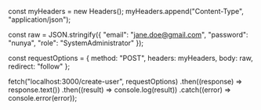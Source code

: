 const myHeaders = new Headers();
myHeaders.append("Content-Type", "application/json");

const raw = JSON.stringify({
  "email": "jane.doe@gmail.com",
  "password": "nunya",
  "role": "SystemAdministrator"
});

const requestOptions = {
  method: "POST",
  headers: myHeaders,
  body: raw,
  redirect: "follow"
};

fetch("localhost:3000/create-user", requestOptions)
  .then((response) => response.text())
  .then((result) => console.log(result))
  .catch((error) => console.error(error));